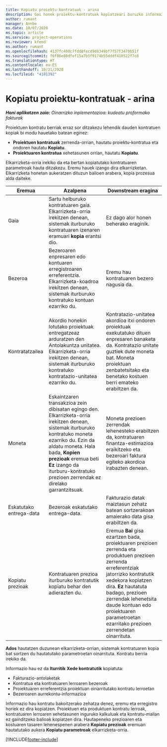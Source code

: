 ```yaml
---
title: Kopiatu proiektu-kontratuak - arina
description: Gai honek proiektu-kontratuak kopiatzeari buruzko informazioa eskaintzen du Project Operations-en.
author: rumant
manager: Annbe
ms.date: 10/07/2020
ms.topic: article
ms.service: project-operations
ms.reviewer: kfend
ms.author: rumant
ms.openlocfilehash: 4137fc400c7fdd8fecd9d8349bf7f57f3470b51f
ms.sourcegitcommit: f6f86e80dfef15a7b5f9174b55dddf410522f7c8
ms.translationtype: HT
ms.contentlocale: eu-ES
ms.lasthandoff: 10/31/2020
ms.locfileid: "4181392"
---
```

# <a name="copy-project-contracts---lite"></a>Kopiatu proiektu-kontratuak - arina

_**Honi aplikatzen zaio:** Oinarrizko inplementazioa: kudeatu proformako fakturak_

Proiektuen kontratu berriak erraz sor ditzakezu lehendik dauden kontratuen kopiak bi modu hauetako batean eginez: 

  - **Proiektuen kontratuak** zerrenda-orrian, hautatu proiektu-kontratua eta ondoren hautatu **Kopiatu**.
  - **Proiektuaren kontratua** xehetasunen orrian, hautatu **Kopiatu**.

Elkarrizketa-orria irekiko da eta bertan kopiatutako kontratuaren parametroak hauta ditzakezu. Eremu hauek izango dira elkarrizketan. Elkarrizketa honetan aukeratzen dituzun balioen arabera, kopia prozesua alda daiteke.

| **Eremua** | **Azalpena** | **Downstream eragina** |
| --- | --- | --- |
| Gaia | Sartu helburuko kontratuaren gaia. Elkarrizketa-orria irekitzen denean, sistemak iturburuko kontratuaren izenaren eramuari **kopia** erantsi dio. | Ez dago alor honen beherako eraginik. |
| Bezeroa | Bezeroaren enpresaren edo kontuaren erregistroaren erreferentzia. Elkarrizketa-koadroa irekitzen denean, sistemak iturburuko kontratuko kontuan ezarriko du. | Eremu hau kontratuaren bezero nagusia da. |
| Kontratatzailea | Akordio honekin lotutako proiektuak entregatzeaz arduratzen den Antolakuntza unitatea. Elkarrizketa-orria irekitzen denean, sistemak iturburuko kontratuko kontratazio-unitatea ezarriko du. | Kontratazio-unitatea akordioa itxi ondoren proiektuak exekutatuko dituen enpresaren banaketa da. Kontratazio unitate guztiek dute moneta bat. Moneta proiektuan zenbatetsitako eta benetako kostuen berri emateko erabiltzen da. |
| Moneta | Eskaintzaren transakzioa zein dibisatan egingo den. Elkarrizketa-orria irekitzen denean, sistemak iturburuko kontratuko moneta ezarriko du. Ezin da aldatu moneta. Hala bada, **Kopien prezioak** eremua beti **Ez** izango da iturburu-kontratuko prezioen zerrendak ez direlako garrantzitsuak. | Moneta prezioen zerrendak lehenesteko erabiltzen da, kontratuaren finantza-estimazioa eraikitzeko eta bezeroari faktura egiteko akordioa irabazten denean. |
| Eskatutako entrega-data | Bezeroak eskatutako entrega-data. | Fakturazio datak maiztasun zehatz batean sortzerakoan amaierako data gisa erabiltzen da. |
| Kopiatu prezioak | Kontratuaren prezioa iturburuko kontratutik kopiatu behar den adierazten du. | Eremua **Bai** gisa ezartzen bada, proiektuaren prezioen zerrenda eta produktuen prezioen zerrenda erreferentziak jatorrizko kontratutik xedekora kopiatzen dira. **Ez** hautatuta badago, prezioen zerrendak lehenetsita daude kontuan edo proiektuaren parametroetan ezarritako prezioen zerrendetan oinarrituta. |

**Ados** hautatzen duzunean elkarrizketa-orrian, sistemak kontratuaren kopia bat sortzen du hautatutako parametroetan oinarrituta. Kontratu berria irekiko da.

Informazio hau ez da **Iturritik** **Xede kontratutik** kopiatuta:

  - Fakturazio-antolaketak
  - Kontratua eta kontratuaren lerroaren bezeroak
  - Proiektuaren erreferentzia proiektuan oinarritutako kontratu lerroetan
  - Bezeroaren aurrekontu-informazioa

Informazio hau kontratu bakoitzerako zehatza denez, eremu eta erregistro horiek ez dira kopiatzen. Proiektuen eta produktuen kontratu lerroak, kontratuaren lerroaren xehetasunen inguruko kalkuluak eta kontratu-mailan ez gainditzeko balioak kopiatzen dira. Hautapeneko prezioaren eta kostuaren tasaren lehenespenen arabera **Kopiatu prezioak** eremuan hautatutako aukera **Kopiatu parametroak** elkarrizketa-orria.


[!INCLUDE[footer-include](../../includes/footer-banner.md)]